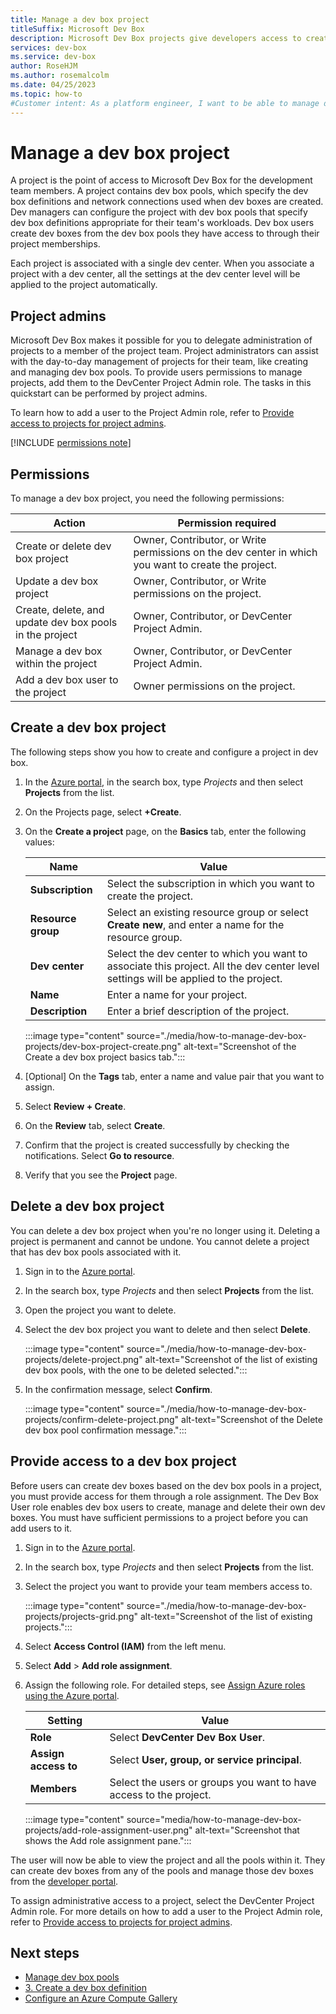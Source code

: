 ```yaml
---
title: Manage a dev box project
titleSuffix: Microsoft Dev Box
description: Microsoft Dev Box projects give developers access to create their dev boxes. Learn how to create and delete dev box projects.
services: dev-box
ms.service: dev-box
author: RoseHJM
ms.author: rosemalcolm
ms.date: 04/25/2023
ms.topic: how-to
#Customer intent: As a platform engineer, I want to be able to manage dev box projects so that I can provide appropriate dev boxes to my users. -->
---
```


# Manage a dev box project
A project is the point of access to Microsoft Dev Box for the development team members. A project contains dev box pools, which specify the dev box definitions and network connections used when dev boxes are created. Dev managers can configure the project with dev box pools that specify dev box definitions appropriate for their team's workloads. Dev box users create dev boxes from the dev box pools they have access to through their project memberships.

Each project is associated with a single dev center. When you associate a project with a dev center, all the settings at the dev center level will be applied to the project automatically. 

## Project admins

Microsoft Dev Box makes it possible for you to delegate administration of projects to a member of the project team. Project administrators can assist with the day-to-day management of projects for their team, like creating and managing dev box pools. To provide users permissions to manage projects, add them to the DevCenter Project Admin role. The tasks in this quickstart can be performed by project admins. 

To learn how to add a user to the Project Admin role, refer to [Provide access to projects for project admins](how-to-project-admin.md).

[!INCLUDE [permissions note](./includes/note-permission-to-create-dev-box.md)]

## Permissions
To manage a dev box project, you need the following permissions:

|Action|Permission required|
|-----|-----|
|Create or delete dev box project|Owner, Contributor, or Write permissions on the dev center in which you want to create the project. |
|Update a dev box project|Owner, Contributor, or Write permissions on the project.|
|Create, delete, and update dev box pools in the project|Owner, Contributor, or DevCenter Project Admin.|
|Manage a dev box within the project|Owner, Contributor, or DevCenter Project Admin.|
|Add a dev box user to the project|Owner permissions on the project.|

## Create a dev box project

The following steps show you how to create and configure a project in dev box.

1. In the [Azure portal](https://portal.azure.com), in the search box, type *Projects* and then select **Projects** from the list. 

1. On the Projects page, select **+Create**.
 
1. On the **Create a project** page, on the **Basics** tab, enter the following values:

   |Name|Value|
   |----|----|
   |**Subscription**|Select the subscription in which you want to create the project.|
   |**Resource group**|Select an existing resource group or select **Create new**, and enter a name for the resource group.|
   |**Dev center**|Select the dev center to which you want to associate this project. All the dev center level settings will be applied to the project.|
   |**Name**|Enter a name for your project. |
   |**Description**|Enter a brief description of the project. |

   :::image type="content" source="./media/how-to-manage-dev-box-projects/dev-box-project-create.png" alt-text="Screenshot of the Create a dev box project basics tab.":::

1. [Optional] On the **Tags** tab, enter a name and value pair that you want to assign.

1. Select **Review + Create**.

1. On the **Review** tab, select **Create**.

1. Confirm that the project is created successfully by checking the notifications. Select **Go to resource**.

1. Verify that you see the **Project** page.
## Delete a dev box project
You can delete a dev box project when you're no longer using it. Deleting a project is permanent and cannot be undone. You cannot delete a project that has dev box pools associated with it.

1. Sign in to the [Azure portal](https://portal.azure.com).

1. In the search box, type *Projects* and then select **Projects** from the list.

1. Open the project you want to delete.
  
1. Select the dev box project you want to delete and then select **Delete**.
 
   :::image type="content" source="./media/how-to-manage-dev-box-projects/delete-project.png" alt-text="Screenshot of the list of existing dev box pools, with the one to be deleted selected.":::

1.  In the confirmation message, select **Confirm**.

    :::image type="content" source="./media/how-to-manage-dev-box-projects/confirm-delete-project.png" alt-text="Screenshot of the Delete dev box pool confirmation message.":::


## Provide access to a dev box project
Before users can create dev boxes based on the dev box pools in a project, you must provide access for them through a role assignment. The Dev Box User role enables dev box users to create, manage and delete their own dev boxes. You must have sufficient permissions to a project before you can add users to it.

1. Sign in to the [Azure portal](https://portal.azure.com).
 
1. In the search box, type *Projects* and then select **Projects** from the list.

1. Select the project you want to provide your team members access to.
 
   :::image type="content" source="./media/how-to-manage-dev-box-projects/projects-grid.png" alt-text="Screenshot of the list of existing projects.":::

1. Select **Access Control (IAM)** from the left menu.

1. Select **Add** > **Add role assignment**.

1. Assign the following role. For detailed steps, see [Assign Azure roles using the Azure portal](../role-based-access-control/role-assignments-portal.md).
    
    | Setting | Value |
    | --- | --- |
    | **Role** | Select **DevCenter Dev Box User**. |
    | **Assign access to** | Select **User, group, or service principal**. |
    | **Members** | Select the users or groups you want to have access to the project. |

    :::image type="content" source="media/how-to-manage-dev-box-projects/add-role-assignment-user.png" alt-text="Screenshot that shows the Add role assignment pane.":::

The user will now be able to view the project and all the pools within it. They can create dev boxes from any of the pools and manage those dev boxes from the [developer portal](https://aka.ms/devbox-portal).

To assign administrative access to a project, select the DevCenter Project Admin role. For more details on how to add a user to the Project Admin role, refer to [Provide access to projects for project admins](how-to-project-admin.md).

## Next steps

- [Manage dev box pools](./how-to-manage-dev-box-pools.md)
- [3. Create a dev box definition](quickstart-configure-dev-box-service.md#3-create-a-dev-box-definition)
- [Configure an Azure Compute Gallery](./how-to-configure-azure-compute-gallery.md)